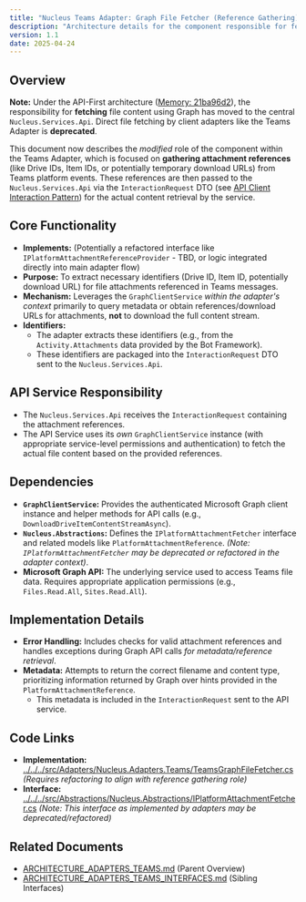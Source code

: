 ```yaml
---
title: "Nucleus Teams Adapter: Graph File Fetcher (Reference Gathering)"
description: "Architecture details for the component responsible for fetching file attachments from Microsoft Teams using the Microsoft Graph API."
version: 1.1
date: 2025-04-24
---
```


## Overview

**Note:** Under the API-First architecture ([Memory: 21ba96d2](cci:memory/21ba96d2-36ea-4a88-8b6b-ed0fb4d8dd07)), the responsibility for **fetching** file content using Graph has moved to the central `Nucleus.Services.Api`. Direct file fetching by client adapters like the Teams Adapter is **deprecated**.

This document now describes the *modified* role of the component within the Teams Adapter, which is focused on **gathering attachment references** (like Drive IDs, Item IDs, or potentially temporary download URLs) from Teams platform events. These references are then passed to the `Nucleus.Services.Api` via the `InteractionRequest` DTO (see [API Client Interaction Pattern](../Api/ARCHITECTURE_API_CLIENT_INTERACTION.md)) for the actual content retrieval by the service.

## Core Functionality

-   **Implements:** (Potentially a refactored interface like `IPlatformAttachmentReferenceProvider` - TBD, or logic integrated directly into main adapter flow)
-   **Purpose:** To extract necessary identifiers (Drive ID, Item ID, potentially download URL) for file attachments referenced in Teams messages.
-   **Mechanism:** Leverages the `GraphClientService` *within the adapter's context* primarily to query metadata or obtain references/download URLs for attachments, **not** to download the full content stream.
-   **Identifiers:** 
    *   The adapter extracts these identifiers (e.g., from the `Activity.Attachments` data provided by the Bot Framework).
    *   These identifiers are packaged into the `InteractionRequest` DTO sent to the `Nucleus.Services.Api`.

## API Service Responsibility

*   The `Nucleus.Services.Api` receives the `InteractionRequest` containing the attachment references.
*   The API Service uses its *own* `GraphClientService` instance (with appropriate service-level permissions and authentication) to fetch the actual file content based on the provided references.

## Dependencies

-   **`GraphClientService`:** Provides the authenticated Microsoft Graph client instance and helper methods for API calls (e.g., `DownloadDriveItemContentStreamAsync`).
-   **`Nucleus.Abstractions`:** Defines the `IPlatformAttachmentFetcher` interface and related models like `PlatformAttachmentReference`. *(Note: `IPlatformAttachmentFetcher` may be deprecated or refactored in the adapter context)*.
-   **Microsoft Graph API:** The underlying service used to access Teams file data. Requires appropriate application permissions (e.g., `Files.Read.All`, `Sites.Read.All`).

## Implementation Details

-   **Error Handling:** Includes checks for valid attachment references and handles exceptions during Graph API calls *for metadata/reference retrieval*.
-   **Metadata:** Attempts to return the correct filename and content type, prioritizing information returned by Graph over hints provided in the `PlatformAttachmentReference`.
    *   This metadata is included in the `InteractionRequest` sent to the API service.

## Code Links

-   **Implementation:** [../../../src/Adapters/Nucleus.Adapters.Teams/TeamsGraphFileFetcher.cs](cci:7://file:///d:/Projects/Nucleus/src/Adapters/Nucleus.Adapters.Teams/TeamsGraphFileFetcher.cs) *(Requires refactoring to align with reference gathering role)*
-   **Interface:** [../../../src/Abstractions/Nucleus.Abstractions/IPlatformAttachmentFetcher.cs](cci:7://file:///d:/Projects/Nucleus/src/Abstractions/Nucleus.Abstractions/IPlatformAttachmentFetcher.cs)
    *(Note: This interface as implemented by adapters may be deprecated/refactored)*

## Related Documents

-   [ARCHITECTURE_ADAPTERS_TEAMS.md](../ARCHITECTURE_ADAPTERS_TEAMS.md) (Parent Overview)
-   [ARCHITECTURE_ADAPTERS_TEAMS_INTERFACES.md](./ARCHITECTURE_ADAPTERS_TEAMS_INTERFACES.md) (Sibling Interfaces)
